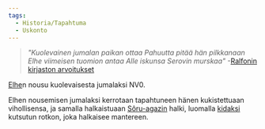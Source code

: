 ```yaml
---
tags:
  - Historia/Tapahtuma
  - Uskonto
---
```

>*"Kuolevainen jumalan paikan ottaa 
>Pahuutta pitää hän pilkkanaan 
>Elhe viimeisen tuomion antaa 
>Alle iskunsa Serovin murskaa"*
>-[Ralfonin kirjaston arvoitukset](Ralfonin%20kirjaston%20arvoitukset.md)

[Elhe](Elhe.md)n nousu kuolevaisesta jumalaksi NV0.

Elhen nousemisen jumalaksi kerrotaan tapahtuneen hänen kukistettuaan vihollisensa, ja samalla halkaistuaan [Sôru-agazin](Sôru-agaz.md) halki, luomalla [kidaksi](Kita) kutsutun rotkon, joka halkaisee mantereen.